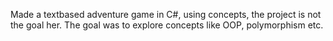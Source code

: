 Made a textbased adventure game in C#, using concepts, the project is not the goal her. The goal was to explore concepts like OOP, polymorphism etc.
